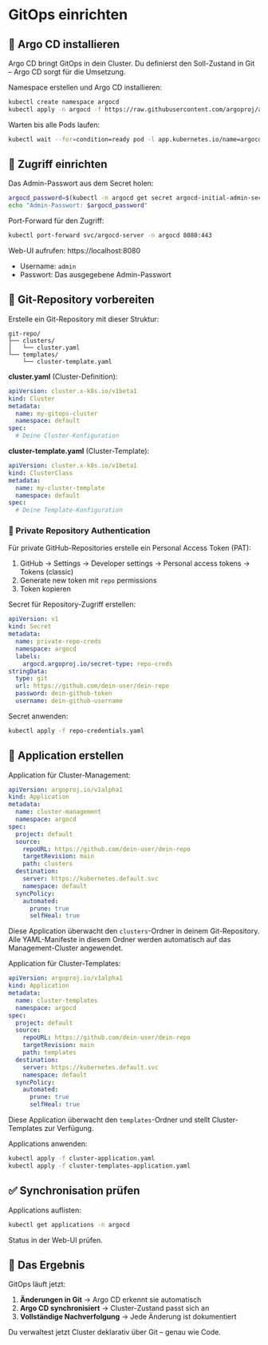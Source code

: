 # GitOps einrichten

## 🚀 Argo CD installieren

Argo CD bringt GitOps in dein Cluster. Du definierst den Soll-Zustand in Git – Argo CD sorgt für die Umsetzung.

Namespace erstellen und Argo CD installieren:

```bash
kubectl create namespace argocd
kubectl apply -n argocd -f https://raw.githubusercontent.com/argoproj/argo-cd/stable/manifests/install.yaml
```

Warten bis alle Pods laufen:

```bash
kubectl wait --for=condition=ready pod -l app.kubernetes.io/name=argocd-server -n argocd --timeout=300s
```

## 🔑 Zugriff einrichten

Das Admin-Passwort aus dem Secret holen:

```bash
argocd_password=$(kubectl -n argocd get secret argocd-initial-admin-secret -o jsonpath="{.data.password}" | base64 -d)
echo "Admin-Passwort: $argocd_password"
```

Port-Forward für den Zugriff:

```bash
kubectl port-forward svc/argocd-server -n argocd 8080:443
```

Web-UI aufrufen: https://localhost:8080

- Username: `admin`
- Passwort: Das ausgegebene Admin-Passwort

## 📂 Git-Repository vorbereiten

Erstelle ein Git-Repository mit dieser Struktur:

```
git-repo/
├── clusters/
│   └── cluster.yaml
└── templates/
    └── cluster-template.yaml
```

**cluster.yaml** (Cluster-Definition):

```yaml
apiVersion: cluster.x-k8s.io/v1beta1
kind: Cluster
metadata:
  name: my-gitops-cluster
  namespace: default
spec:
  # Deine Cluster-Konfiguration
```

**cluster-template.yaml** (Cluster-Template):

```yaml
apiVersion: cluster.x-k8s.io/v1beta1
kind: ClusterClass
metadata:
  name: my-cluster-template
  namespace: default
spec:
  # Deine Template-Konfiguration
```

### 🔐 Private Repository Authentication

Für private GitHub-Repositories erstelle ein Personal Access Token (PAT):

1. GitHub → Settings → Developer settings → Personal access tokens → Tokens (classic)
2. Generate new token mit `repo` permissions
3. Token kopieren

Secret für Repository-Zugriff erstellen:

```yaml
apiVersion: v1
kind: Secret
metadata:
  name: private-repo-creds
  namespace: argocd
  labels:
    argocd.argoproj.io/secret-type: repo-creds
stringData:
  type: git
  url: https://github.com/dein-user/dein-repo
  password: dein-github-token
  username: dein-github-username
```

Secret anwenden:

```bash
kubectl apply -f repo-credentials.yaml
```

## 🔄 Application erstellen

Application für Cluster-Management:

```yaml
apiVersion: argoproj.io/v1alpha1
kind: Application
metadata:
  name: cluster-management
  namespace: argocd
spec:
  project: default
  source:
    repoURL: https://github.com/dein-user/dein-repo
    targetRevision: main
    path: clusters
  destination:
    server: https://kubernetes.default.svc
    namespace: default
  syncPolicy:
    automated:
      prune: true
      selfHeal: true
```

Diese Application überwacht den `clusters`-Ordner in deinem Git-Repository. Alle YAML-Manifeste in diesem Ordner werden automatisch auf das Management-Cluster angewendet.

Application für Cluster-Templates:

```yaml
apiVersion: argoproj.io/v1alpha1
kind: Application
metadata:
  name: cluster-templates
  namespace: argocd
spec:
  project: default
  source:
    repoURL: https://github.com/dein-user/dein-repo
    targetRevision: main
    path: templates
  destination:
    server: https://kubernetes.default.svc
    namespace: default
  syncPolicy:
    automated:
      prune: true
      selfHeal: true
```

Diese Application überwacht den `templates`-Ordner und stellt Cluster-Templates zur Verfügung.

Applications anwenden:

```bash
kubectl apply -f cluster-application.yaml
kubectl apply -f cluster-templates-application.yaml
```

## ✅ Synchronisation prüfen

Applications auflisten:

```bash
kubectl get applications -n argocd
```

Status in der Web-UI prüfen.

## 🎯 Das Ergebnis

GitOps läuft jetzt:

1. **Änderungen in Git** → Argo CD erkennt sie automatisch
2. **Argo CD synchronisiert** → Cluster-Zustand passt sich an
3. **Vollständige Nachverfolgung** → Jede Änderung ist dokumentiert

Du verwaltest jetzt Cluster deklarativ über Git – genau wie Code.

